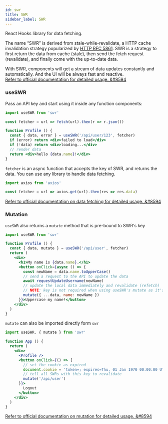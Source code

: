 ```yaml
---
id: swr
title: SWR
sidebar_label: SWR
---
```


React Hooks library for data fetching.

The name “SWR” is derived from stale-while-revalidate, a HTTP cache invalidation strategy popularized by [HTTP RFC 5861](https://tools.ietf.org/html/rfc5861). SWR is a strategy to first return the data from cache (stale), then send the fetch request (revalidate), and finally come with the up-to-date data.

With SWR, components will get a stream of data updates constantly and automatically.
And the UI will be always fast and reactive.  
[Refer to official documentation for detailed usage. &#8594](https://swr.vercel.app/)


### useSWR

Pass an API key and start using it inside any function components:

```jsx
import useSWR from 'swr'

const fetcher = url => fetch(url).then(r => r.json())

function Profile () {
  const { data, error } = useSWR('/api/user/123', fetcher)
  if (error) return <div>failed to load</div>
  if (!data) return <div>loading...</div>
  // render data
  return <div>hello {data.name}!</div>
}
```

`fetcher` is an async function that accepts the key of SWR, and returns the data. You can use any library to handle data fetching.

```js
import axios from 'axios'

const fetcher = url => axios.get(url).then(res => res.data)
```

[Refer to official documentation on data fetching for detailed usage. &#8594](https://swr.vercel.app/docs/data-fetching)

### Mutation

`useSWR` also returns a `mutate` method that is pre-bound to SWR's key

```jsx
import useSWR from 'swr'

function Profile () {
  const { data, mutate } = useSWR('/api/user', fetcher)
  return (
    <div>
      <h1>My name is {data.name}.</h1>
      <button onClick={async () => {
        const newName = data.name.toUpperCase()
        // send a request to the API to update the data
        await requestUpdateUsername(newName)
        // update the local data immediately and revalidate (refetch)
        // NOTE: key is not required when using useSWR's mutate as it's pre-bound
        mutate({ ...data, name: newName })
      }}>Uppercase my name!</button>
    </div>
  )
}
```

`mutate` can also be imported directly form `swr`

```jsx
import useSWR, { mutate } from 'swr'

function App () {
  return (
    <div>
      <Profile />
      <button onClick={() => {
        // set the cookie as expired
        document.cookie = 'token=; expires=Thu, 01 Jan 1970 00:00:00 UTC; path=/;'
        // tell all SWRs with this key to revalidate
        mutate('/api/user')
      }}>
        Logout
      </button>
    </div>
  )
}
```

[Refer to official documentation on mutation for detailed usage. &#8594](https://swr.vercel.app/docs/mutation)
